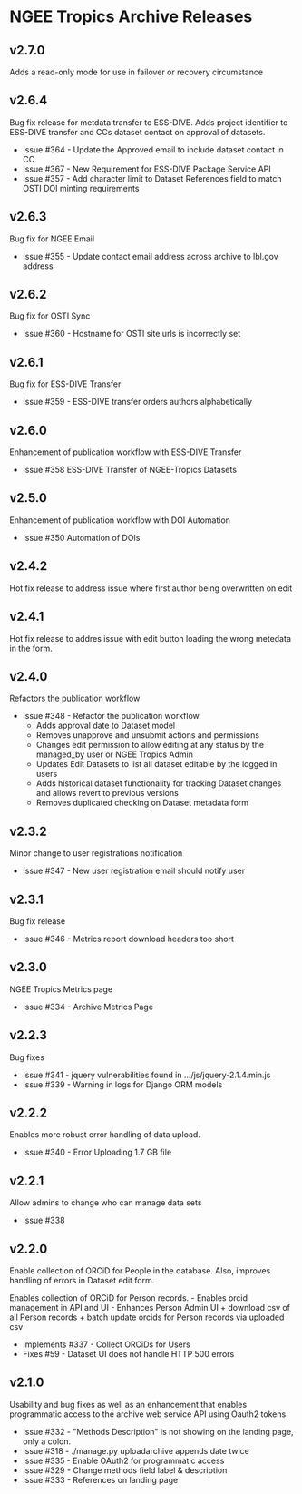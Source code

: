 # NGEE Tropics Archive Releases

## v2.7.0
Adds a read-only mode for use in failover or recovery circumstance

## v2.6.4
Bug fix release for metdata transfer to ESS-DIVE. Adds project identifier
to ESS-DIVE transfer and CCs dataset contact on approval of datasets.

+ Issue #364 - Update the Approved email to include dataset contact in CC
+ Issue #367 - New Requirement for ESS-DIVE Package Service API
+ Issue #357 - Add character limit to Dataset References field to match OSTI DOI minting requirements

## v2.6.3
Bug fix for NGEE Email

+ Issue #355 - Update contact email address across archive to lbl.gov address

## v2.6.2
Bug fix for OSTI Sync

+ Issue #360 - Hostname for OSTI site urls is incorrectly set

## v2.6.1
Bug fix for ESS-DIVE Transfer

+ Issue #359 - ESS-DIVE transfer orders authors alphabetically

## v2.6.0
Enhancement of publication workflow with ESS-DIVE Transfer

+ Issue #358 ESS-DIVE Transfer of NGEE-Tropics Datasets

## v2.5.0
Enhancement of publication workflow with DOI Automation

+ Issue #350 Automation of DOIs

## v2.4.2
Hot fix release to address issue where first author being overwritten on edit

## v2.4.1
Hot fix release to addres issue with edit button loading the wrong metedata in the form.

## v2.4.0
Refactors the publication workflow

 - Issue #348 - Refactor the publication workflow
    + Adds approval date to Dataset model
    + Removes unapprove and unsubmit actions and permissions
    + Changes edit permission to allow editing at any status
      by the managed_by user or NGEE Tropics Admin
    + Updates Edit Datasets to list all dataset editable by the logged
      in users
    + Adds historical dataset functionality for tracking Dataset changes and
      allows revert to previous versions
    + Removes duplicated checking on Dataset metadata form


## v2.3.2
Minor change to user registrations notification

  - Issue #347 - New user registration email should notify user

## v2.3.1
Bug fix release

 - Issue #346 - Metrics report download headers too short

## v2.3.0
NGEE Tropics Metrics page

 - Issue #334 - Archive Metrics Page

## v2.2.3
Bug fixes

 - Issue  #341 - jquery vulnerabilities found in …/js/jquery-2.1.4.min.js
 - Issue  #339 - Warning in logs for Django ORM models

## v2.2.2
Enables more robust error handling of data upload.

 - Issue #340 - Error Uploading 1.7 GB file

## v2.2.1
Allow admins to change who can manage data sets

 - Issue #338 


## v2.2.0
Enable collection of ORCiD for People in the database. Also,
improves handling of errors in Dataset edit form. 

Enables collection of ORCiD for Person records.
    - Enables orcid management in API and UI
    - Enhances Person Admin UI
         + download csv of all Person records
         + batch update orcids for Person records via uploaded csv


+ Implements #337 - Collect ORCiDs for Users
+ Fixes #59 - Dataset UI does not handle HTTP 500 errors

## v2.1.0
Usability and bug fixes as well as an enhancement that enables
programmatic access to the archive web service API using 
Oauth2 tokens.

+ Issue #332 - "Methods Description" is not showing on the landing page, only a colon.
+ Issue #318 - ./manage.py uploadarchive appends date twice
+ Issue #335 - Enable OAuth2 for programmatic access
+ Issue #329 - Change methods field label & description
+ Issue #333 - References on landing page
